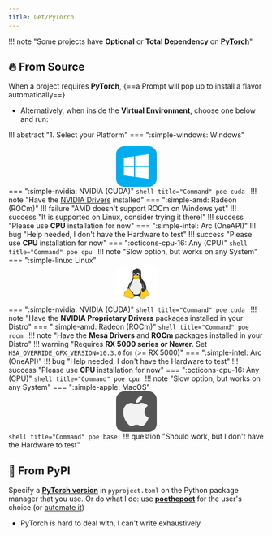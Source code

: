 ```yaml
---
title: Get/PyTorch
---
```


!!! note "Some projects have **Optional** or **Total Dependency** on <a href="https://pytorch.org" target="_blank"><b>PyTorch</b></a>"

## 🔥 From Source

When a project requires **PyTorch**, {==a Prompt will pop up to install a flavor automatically==}

- Alternatively, when inside the **Virtual Environment**, choose one below and run:

!!! abstract "1. Select your Platform"
    === ":simple-windows: Windows"
        <div align="center"><img src="https://raw.githubusercontent.com/edent/SuperTinyIcons/master/images/svg/windows.svg" style="vertical-align: middle; border-radius: 20%" width="80"></div>
        === ":simple-nvidia: NVIDIA (CUDA)"
            ```shell title="Command"
            poe cuda
            ```
            !!! note "Have the <a href="https://www.nvidia.com/download/index.aspx" target="_blank">NVIDIA Drivers</a> installed"
        === ":simple-amd: Radeon (ROCm)"
            !!! failure "AMD doesn't support ROCm on Windows yet"
            !!! success "It is supported on Linux, consider trying it there!"
            !!! success "Please use **CPU** installation for now"
        === ":simple-intel: Arc (OneAPI)"
            !!! bug "Help needed, I don't have the Hardware to test"
            !!! success "Please use **CPU** installation for now"
        === ":octicons-cpu-16: Any (CPU)"
            ```shell title="Command"
            poe cpu
            ```
            !!! note "Slow option, but works on any System"
    === ":simple-linux: Linux"
        <div align="center"><img src="https://raw.githubusercontent.com/edent/SuperTinyIcons/master/images/svg/linux.svg" style="vertical-align: middle; border-radius: 20%" width="80"></div>
        === ":simple-nvidia: NVIDIA (CUDA)"
            ```shell title="Command"
            poe cuda
            ```
            !!! note "Have the **NVIDIA Proprietary Drivers** packages installed in your Distro"
        === ":simple-amd: Radeon (ROCm)"
            ```shell title="Command"
            poe rocm
            ```
            !!! note "Have the **Mesa Drivers** and **ROCm** packages installed in your Distro"
            !!! warning "Requires **RX 5000 series or Newer**. Set `HSA_OVERRIDE_GFX_VERSION=10.3.0` for (>= RX 5000)"
        === ":simple-intel: Arc (OneAPI)"
            !!! bug "Help needed, I don't have the Hardware to test"
            !!! success "Please use **CPU** installation for now"
        === ":octicons-cpu-16: Any (CPU)"
            ```shell title="Command"
            poe cpu
            ```
            !!! note "Slow option, but works on any System"
    === ":simple-apple: MacOS"
        <div align="center"><img src="https://raw.githubusercontent.com/edent/SuperTinyIcons/master/images/svg/apple.svg" style="vertical-align: middle; border-radius: 20%" width="80"></div>
        ```shell title="Command"
        poe base
        ```
        !!! question "Should work, but I don't have the Hardware to test"

## 🧀 From PyPI
Specify a [**PyTorch version**](https://pytorch.org/get-started/locally) in `pyproject.toml` on the Python package manager that you use. Or do what I do: use [**poethepoet**](https://github.com/nat-n/poethepoet) for the user's choice (or [automate it](https://github.com/BrokenSource/BrokenSource/blob/Master/Broken/Core/BrokenTorch.py))

- PyTorch is hard to deal with, I can't write exhaustively
